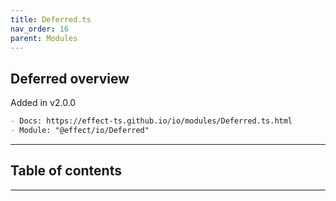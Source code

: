 ```yaml
---
title: Deferred.ts
nav_order: 16
parent: Modules
---
```


## Deferred overview

Added in v2.0.0

```md
- Docs: https://effect-ts.github.io/io/modules/Deferred.ts.html
- Module: "@effect/io/Deferred"
```

---

<h2 class="text-delta">Table of contents</h2>

---
